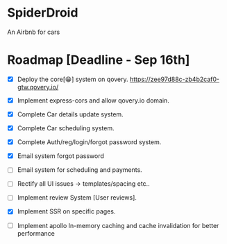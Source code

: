 # SpiderDroid
An Airbnb for cars

# Roadmap [Deadline - Sep 16th]
- [x] Deploy the core[:grin:] system on qovery. https://zee97d88c-zb4b2caf0-gtw.qovery.io/
- [X] Implement express-cors and allow qovery.io domain.
- [x] Complete Car details update system.
- [x] Complete Car scheduling system.
- [x] Complete Auth/reg/login/forgot password system.
- [x] Email system forgot password
- [ ] Email system for scheduling and payments.
- [ ] Rectify all UI issues -> templates/spacing etc..
- [ ] Implement review System [User reviews].
- [x] Implement SSR on specific pages.
- [ ] Implement apollo In-memory caching and cache invalidation for better performance

